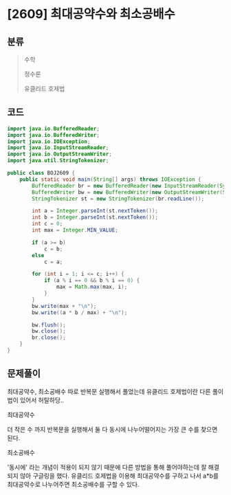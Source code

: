 # [2609] 최대공약수와 최소공배수

## 분류
> 수학
>
> 정수론
>
> 유클리드 호제법

## 코드
```java
import java.io.BufferedReader;
import java.io.BufferedWriter;
import java.io.IOException;
import java.io.InputStreamReader;
import java.io.OutputStreamWriter;
import java.util.StringTokenizer;

public class BOJ2609 {
	public static void main(String[] args) throws IOException {
		BufferedReader br = new BufferedReader(new InputStreamReader(System.in));
		BufferedWriter bw = new BufferedWriter(new OutputStreamWriter(System.out));
		StringTokenizer st = new StringTokenizer(br.readLine());

		int a = Integer.parseInt(st.nextToken());
		int b = Integer.parseInt(st.nextToken());
		int c = 0;
		int max = Integer.MIN_VALUE;

		if (a >= b)
			c = b;
		else
			c = a;

		for (int i = 1; i <= c; i++) {
			if (a % i == 0 && b % i == 0) {
				max = Math.max(max, i);
			}
		}
		bw.write(max + "\n");
		bw.write((a * b / max) + "\n");

		bw.flush();
		bw.close();
		br.close();
	}
}
```

## 문제풀이

최대공약수, 최소공배수 따로 반복문 실행해서 풀었는데 유클리드 호제법이란 다른 풀이법이 있어서 허탈하당..

최대공약수

더 작은 수 까지 반복문을 실행해서 둘 다 동시에 나누어떨어지는 가장 큰 수를 찾으면 된다.

최소공배수

'동시에' 라는 개념이 적용이 되지 않기 때문에 다른 방법을 통해 풀어야하는데 잘 해결되지 않아 구글링을 했다. 유클리드 호제법을 이용해 최대공약수를 구하고 나서 a*b를 최대공약수로 나누어주면 최소공배수를 구할 수 있다.